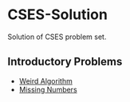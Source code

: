 # CSES-Solution
Solution of CSES problem set.

## Introductory Problems
  * [Weird Algorithm](1068.cpp)
  * [Missing Numbers](1083.cpp)
